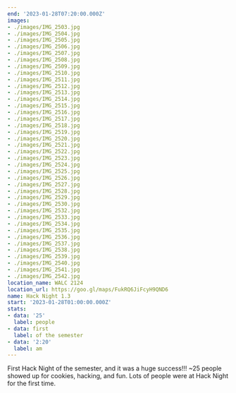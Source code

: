 ```yaml
---
end: '2023-01-28T07:20:00.000Z'
images:
- ./images/IMG_2503.jpg
- ./images/IMG_2504.jpg
- ./images/IMG_2505.jpg
- ./images/IMG_2506.jpg
- ./images/IMG_2507.jpg
- ./images/IMG_2508.jpg
- ./images/IMG_2509.jpg
- ./images/IMG_2510.jpg
- ./images/IMG_2511.jpg
- ./images/IMG_2512.jpg
- ./images/IMG_2513.jpg
- ./images/IMG_2514.jpg
- ./images/IMG_2515.jpg
- ./images/IMG_2516.jpg
- ./images/IMG_2517.jpg
- ./images/IMG_2518.jpg
- ./images/IMG_2519.jpg
- ./images/IMG_2520.jpg
- ./images/IMG_2521.jpg
- ./images/IMG_2522.jpg
- ./images/IMG_2523.jpg
- ./images/IMG_2524.jpg
- ./images/IMG_2525.jpg
- ./images/IMG_2526.jpg
- ./images/IMG_2527.jpg
- ./images/IMG_2528.jpg
- ./images/IMG_2529.jpg
- ./images/IMG_2530.jpg
- ./images/IMG_2532.jpg
- ./images/IMG_2533.jpg
- ./images/IMG_2534.jpg
- ./images/IMG_2535.jpg
- ./images/IMG_2536.jpg
- ./images/IMG_2537.jpg
- ./images/IMG_2538.jpg
- ./images/IMG_2539.jpg
- ./images/IMG_2540.jpg
- ./images/IMG_2541.jpg
- ./images/IMG_2542.jpg
location_name: WALC 2124
location_url: https://goo.gl/maps/FukRQ6JiFcyH9QND6
name: Hack Night 1.3
start: '2023-01-28T01:00:00.000Z'
stats:
- data: '25'
  label: people
- data: first
  label: of the semester
- data: '2:20'
  label: am
---
```


First Hack Night of the semester, and it was a huge success!!! ~25 people showed up for cookies, hacking, and fun. Lots of people were at Hack Night for the first time.